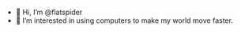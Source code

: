 - 👋 Hi, I’m @flatspider
- 👀 I’m interested in using computers to make my world move faster.


<!---
flatspider/flatspider is a ✨ special ✨ repository because its `README.md` (this file) appears on your GitHub profile.
You can click the Preview link to take a look at your changes.
--->
